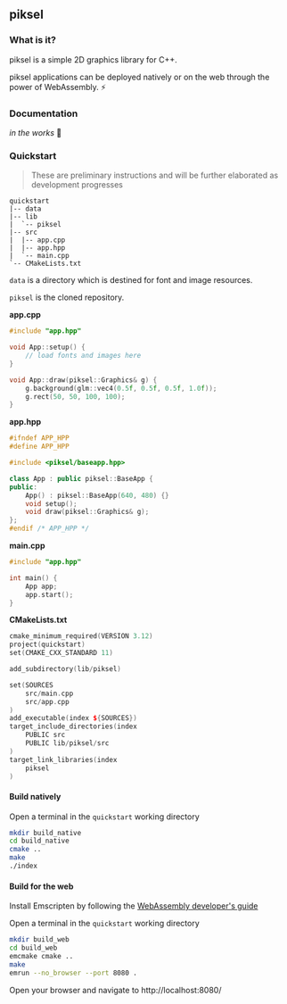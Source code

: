 <!-- TODO logo here -->

## piksel

### What is it?

piksel is a simple 2D graphics library for C++.

piksel applications can be deployed natively or on the web through the power of WebAssembly. :zap:

### Documentation

*in the works* :muscle:

### Quickstart

> These are preliminary instructions and will be further elaborated as development progresses

```
quickstart
|-- data
|-- lib
|  `-- piksel
|-- src
|  |-- app.cpp
|  |-- app.hpp
|  `-- main.cpp 
`-- CMakeLists.txt
```
`data` is a directory which is destined for font and image resources.

`piksel` is the cloned repository.

**app.cpp**
```cpp
#include "app.hpp"

void App::setup() {
    // load fonts and images here
}

void App::draw(piksel::Graphics& g) {
    g.background(glm::vec4(0.5f, 0.5f, 0.5f, 1.0f));
    g.rect(50, 50, 100, 100);
}
```

**app.hpp**
```cpp
#ifndef APP_HPP
#define APP_HPP

#include <piksel/baseapp.hpp>

class App : public piksel::BaseApp {
public:
    App() : piksel::BaseApp(640, 480) {}
    void setup();
    void draw(piksel::Graphics& g);
};
#endif /* APP_HPP */
```

**main.cpp**
```cpp
#include "app.hpp"

int main() {
    App app;
    app.start();
}
```

**CMakeLists.txt**
```cpp
cmake_minimum_required(VERSION 3.12)
project(quickstart)
set(CMAKE_CXX_STANDARD 11)

add_subdirectory(lib/piksel)

set(SOURCES
    src/main.cpp
    src/app.cpp
)
add_executable(index ${SOURCES})
target_include_directories(index
    PUBLIC src
    PUBLIC lib/piksel/src
)
target_link_libraries(index
    piksel
)
```

#### Build natively

Open a terminal in the `quickstart` working directory
```bash
mkdir build_native
cd build_native
cmake ..
make
./index
```

#### Build for the web

Install Emscripten by following the [WebAssembly developer's guide](https://webassembly.org/getting-started/developers-guide/)

Open a terminal in the `quickstart` working directory
```bash
mkdir build_web
cd build_web
emcmake cmake ..
make
emrun --no_browser --port 8080 .
```
Open your browser and navigate to http://localhost:8080/
